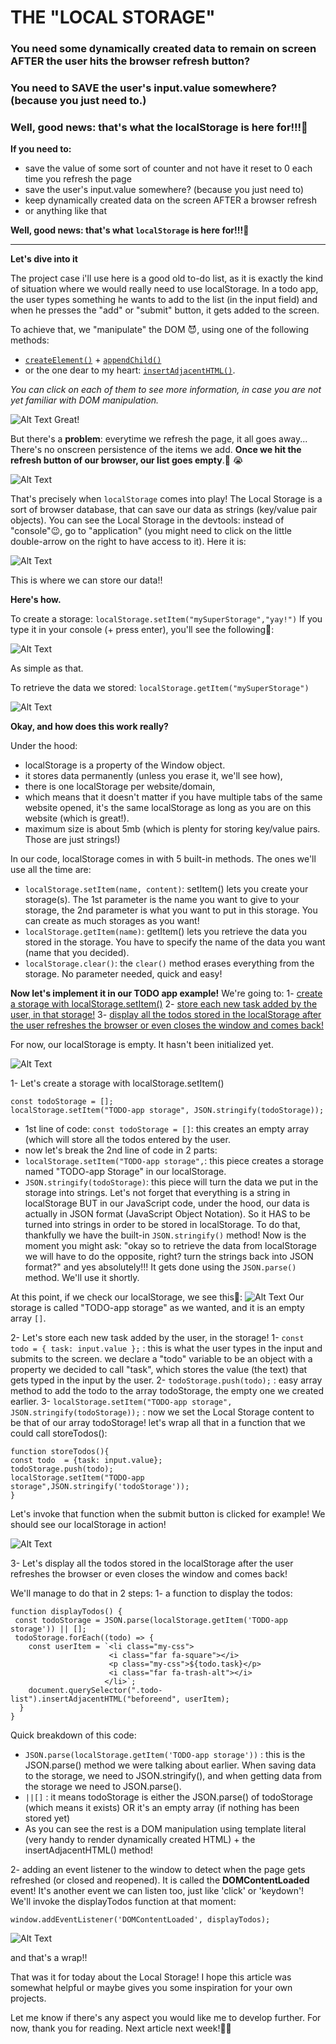 # THE "LOCAL STORAGE"

### You need some dynamically created data to remain on screen AFTER the user hits the browser refresh button?
### You need to SAVE the user's input.value somewhere? (because you just need to.)
### Well, good news: that's what the localStorage is here for!!!🤩 



**If you need to:**
- save the value of some sort of counter and not have it reset to 0 each time you refresh the page
- save the user's input.value somewhere? (because you just need to)
- keep dynamically created data on the screen AFTER a browser refresh
- or anything like that

**Well, good news: that's what `localStorage` is here for!!!🤩**
 
--------------------

**Let's dive into it**

The project case i'll use here is a good old to-do list, as it is exactly the kind of situation where we would really need to use localStorage.
In a todo app, the user types something he wants to add to the list (in the input field) and when he presses the "add" or "submit" button, it gets added to the screen. 

To achieve that, we "manipulate" the DOM 😈, using one of the following methods: 
- [`createElement()`](https://developer.mozilla.org/en-US/docs/Web/API/Document/createElement) + [`appendChild()`](https://developer.mozilla.org/en-US/docs/Web/API/Node/appendChild) 
- or the one dear to my heart: [`insertAdjacentHTML()`](https://developer.mozilla.org/en-US/docs/Web/API/Element/insertAdjacentHTML). 

*You can click on each of them to see more information, in case you are not yet familiar with DOM manipulation.*


![Alt Text](https://dev-to-uploads.s3.amazonaws.com/i/sm5oybd1accwszl7nx1g.gif)
Great!

But there's a **problem**: everytime we refresh the page, it all goes away... There's no onscreen persistence of the items we add. 
**Once we hit the refresh button of our browser, our list goes empty**.🔄 😭

![Alt Text](https://dev-to-uploads.s3.amazonaws.com/i/alexnid60865qmgiurxy.gif)

That's precisely when `localStorage` comes into play!
The Local Storage is a sort of browser database, that can save our data as strings (key/value pair objects).
You can see the Local Storage in the devtools: instead of "console"😉, go to "application" (you might need to click on the little double-arrow on the right to have access to it). 
Here it is:

![Alt Text](https://dev-to-uploads.s3.amazonaws.com/i/kq4o40maxhp5kweut6mj.png)

This is where we can store our data!!


**Here's how.**

To create a storage:
`localStorage.setItem("mySuperStorage","yay!")`
If you type it in your console (+ press enter), you'll see the following🤩: 

![Alt Text](https://dev-to-uploads.s3.amazonaws.com/i/biyibbakx2z5zbd2jhdt.png)

As simple as that.

To retrieve the data we stored:
`localStorage.getItem("mySuperStorage")`

![Alt Text](https://dev-to-uploads.s3.amazonaws.com/i/jrs7cf5xqtd7829hxb8c.png)

**Okay, and how does this work really?**

Under the hood:
- localStorage is a property of the Window object. 
- it stores data permanently (unless you erase it, we'll see how),
- there is one localStorage per website/domain,
- which means that it doesn't matter if you have multiple tabs of the same website opened, it's the same localStorage as long as you are on this website (which is great!).
- maximum size is about 5mb (which is plenty for storing key/value pairs. Those are just strings!)

In our code, localStorage comes in with 5 built-in methods.
The ones we'll use all the time are:
- `localStorage.setItem(name, content)`: setItem() lets you create your storage(s). The 1st parameter is the name you want to give to your storage, the 2nd parameter is what you want to put in this storage. You can create as much storages as you want!
- `localStorage.getItem(name)`: getItem() lets you retrieve the data you stored in the storage. You have to specify the name of the data you want (name that you decided).
- `localStorage.clear()`: the `clear()` method erases everything from the storage. No parameter needed, quick and easy!


**Now let's implement it in our TODO app example!** 
We're going to:
1- [create a storage with localStorage.setItem()](#1)
2- [store each new task added by the user, in that storage!](#2) 
3- [display all the todos stored in the localStorage after the user refreshes the browser or even closes the window and comes back!](#3)

For now, our localStorage is empty. It hasn't been initialized yet.

![Alt Text](https://dev-to-uploads.s3.amazonaws.com/i/9jahautzccy6f0w1ul8n.png)

<a name="1">1- Let's create a storage with localStorage.setItem()</a>

```
const todoStorage = [];  
localStorage.setItem("TODO-app storage", JSON.stringify(todoStorage)); 
```
- 1st line of code:
`const todoStorage = []`: this creates an empty array (which will store all the todos entered by the user.
- now let's break the 2nd line of code in 2 parts:
 - `localStorage.setItem("TODO-app storage",`: this piece creates a storage named "TODO-app Storage" in our localStorage. 
 - `JSON.stringify(todoStorage)`: this piece will turn the data we put in the storage into strings.
Let's not forget that everything is a string in localStorage BUT in our JavaScript code, under the hood, our data is actually in JSON format (JavaScript Object Notation). So it HAS to be turned into strings in order to be stored in localStorage. 
To do that, thankfully we have the built-in `JSON.stringify()`  method!
Now is the moment you might ask: "okay so to retrieve the data from localStorage we will have to do the opposite, right? turn the strings back into JSON format?" and yes absolutely!!!
It gets done using the `JSON.parse()` method.
We'll use it shortly. 

At this point, if we check our localStorage, we see this🤩:
![Alt Text](https://dev-to-uploads.s3.amazonaws.com/i/7mv5yf2zj3z5wqg0k1iv.png)
Our storage is called "TODO-app storage" as we wanted, and it is an empty array `[]`. 

<a name="2">2- Let's store each new task added by the user, in the storage! </a>
1- `const todo = { task: input.value };` : this is what the user types in the input and submits to the screen. we declare a "todo" variable to be an object with a property we decided to call "task", which stores the value (the text) that gets typed in the input by the user. 
2- `todoStorage.push(todo);` : easy array method to add the todo to the array todoStorage, the empty one we created earlier. 
3- `localStorage.setItem("TODO-app storage", JSON.stringify(todoStorage));` : now we set the Local Storage content to be that of our array todoStorage!
let's wrap all that in a function that we could call storeTodos():
```
function storeTodos(){
const todo  = {task: input.value};
todoStorage.push(todo);
localStorage.setItem("TODO-app storage",JSON.stringify('todoStorage'));
}
```

Let's invoke that function when the submit button is clicked for example!
We should see our localStorage in action!

![Alt Text](https://dev-to-uploads.s3.amazonaws.com/i/5yu0xec1wa8vuwc7esq7.gif)

<a name="3">3- Let's display all the todos stored in the localStorage after the user refreshes the browser or even closes the window and comes back!</a>

We'll manage to do that in 2 steps:
1- a function to display the todos:
```
function displayTodos() {
 const todoStorage = JSON.parse(localStorage.getItem('TODO-app storage')) || [];
 todoStorage.forEach((todo) => {
    const userItem = `<li class="my-css">
                      <i class="far fa-square"></i>                     
                      <p class="my-css">${todo.task}</p>
                      <i class="far fa-trash-alt"></i>
                     </li>`;
    document.querySelector(".todo-list").insertAdjacentHTML("beforeend", userItem);
  }
}
```
Quick breakdown of this code:
- `JSON.parse(localStorage.getItem('TODO-app storage'))` : this is the JSON.parse() method we were talking about earlier. When saving data to the storage, we need to JSON.stringify(), and when getting data from the storage we need to JSON.parse(). 
- `||[]` : it means todoStorage is either the JSON.parse() of todoStorage (which means it exists) OR it's an empty array (if nothing has been stored yet)
- As you can see the rest is a DOM manipulation using template literal (very handy to render dynamically created HTML) + the insertAdjacentHTML() method!


2- adding an event listener to the window to detect when the page gets refreshed (or closed and reopened). It is called the **DOMContentLoaded** event! It's another event we can listen too, just like 'click' or 'keydown'! 
 We'll invoke the displayTodos function at that moment:
```
window.addEventListener('DOMContentLoaded', displayTodos);
```
![Alt Text](https://dev-to-uploads.s3.amazonaws.com/i/3d0o6vwmbuab2evm3vn8.gif)

and that's a wrap!!


That was it for today about the Local Storage! 
I hope this article was somewhat helpful or maybe gives you some inspiration for your own projects.

Let me know if there's any aspect you would like me to develop further. 
For now, thank you for reading.
Next article next week!🤙🏾



 


  





  


